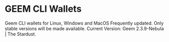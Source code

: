 # GEEM CLI Wallets
Geem CLI wallets for Linux, Windows and MacOS
Frequently updated. Only stable versions will be made available.
Current Version: Geem 2.3.9-Nebula | The Stardust.
